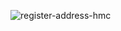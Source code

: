 ![register-address-hmc](https://github.com/SonuDash/SolSat/assets/72654041/ea123600-65a3-49d8-a426-1ebe45009e6d)
